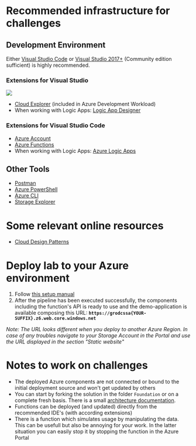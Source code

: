 # Recommended infrastructure for challenges
## Development Environment
Either [Visual Studio Code](https://code.visualstudio.com/) or [Visual Studio 2017+](https://visualstudio.microsoft.com/de/vs/) (Community edition sufficient) is highly recommended.

### Extensions for Visual Studio
![](..\Resources\Preparation_VisualStudio2019-Configuration.png)

-   [Cloud Explorer](https://marketplace.visualstudio.com/items?itemName=ms-azuretools.CloudExplorerForVS2019) (included in Azure Development Workload)
-   When working with Logic Apps: [Logic App Designer](https://marketplace.visualstudio.com/items?itemName=VinaySinghMSFT.AzureLogicAppsToolsForVS2019)

### Extensions for Visual Studio Code
-   [Azure Account](https://marketplace.visualstudio.com/items?itemName=ms-vscode.azure-account)
-   [Azure Functions](https://marketplace.visualstudio.com/items?itemName=ms-azuretools.vscode-azurefunctions)
-   When working with Logic Apps: [Azure Logic Apps](https://marketplace.visualstudio.com/items?itemName=ms-azuretools.vscode-logicapps)

## Other Tools
-   [Postman](https://www.postman.com/downloads/)
-   [Azure PowerShell](https://github.com/Azure/azure-powershell#installation)
-   [Azure CLI](https://docs.microsoft.com/en-us/cli/azure/install-azure-cli-windows?view=azure-cli-latest)
-   [Storage Explorer](https://azure.microsoft.com/en-us/features/storage-explorer/)

# Some relevant online resources
- [Cloud Design Patterns](https://docs.microsoft.com/en-us/azure/architecture/patterns/)

# Deploy lab to your Azure environment
1. Follow [this setup manual](../Foundation/Setup/Manual.md)
1. After the pipeline has been executed successfully, the components including the function's API is ready to use and the demo-application is available composing this URL: **`https://grodcssa{YOUR-SUFFIX}.z6.web.core.windows.net`**

_Note: The URL looks different when you deploy to another Azure Region. In case of any troubles navigate to your Storage Account in the Portal and use the URL displayed in the section "Static website"_

# Notes to work on challenges
* The deployed Azure components are not connected or bound to the initial deployment source and won't get updated by others
* You can start by forking the solution in the folder `Foundation` or on a complete fresh basis. There is a small [architecture documentation](../Foundation/README.md).
* Functions can be deployed (and updated) directly from the recommended IDE's (with according extensions)
* There is a function which simulates usage by manipulating the data. This can be usefull but also be annoying for your work. In the latter situation you can easily stop it by stopping the function in the Azure Portal